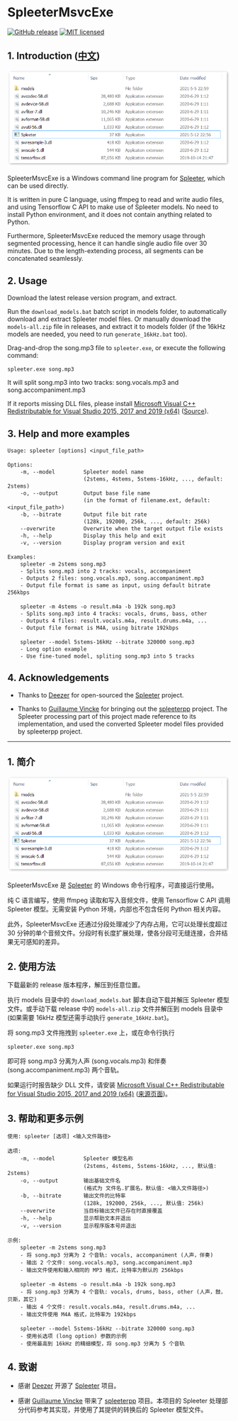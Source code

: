 # SpleeterMsvcExe

[![GitHub release](https://img.shields.io/github/release/wudicgi/SpleeterMsvcExe.svg)](https://github.com/wudicgi/SpleeterMsvcExe/releases/latest) [![MIT licensed](https://img.shields.io/badge/license-MIT-blue.svg)](https://raw.githubusercontent.com/wudicgi/SpleeterMsvcExe/master/LICENSE)

## 1. Introduction ([中文](#1-简介))

![Release file list](release_file_list.png)

SpleeterMsvcExe is a Windows command line program for [Spleeter](https://github.com/deezer/spleeter), which can be used directly.

It is written in pure C language, using ffmpeg to read and write audio files, and using Tensorflow C API to make use of Spleeter models. No need to install Python environment, and it does not contain anything related to Python.

Furthermore, SpleeterMsvcExe reduced the memory usage through segmented processing, hence it can handle single audio file over 30 minutes. Due to the length-extending process, all segments can be concatenated seamlessly.

## 2. Usage

Download the latest release version program, and extract.

Run the `download_models.bat` batch script in models folder, to automatically download and extract Spleeter model files. Or manually download the `models-all.zip` file in releases, and extract it to models folder (if the 16kHz models are needed, you need to run `generate_16kHz.bat` too).

Drag-and-drop the song.mp3 file to `spleeter.exe`, or execute the following command:

```
spleeter.exe song.mp3
```

It will split song.mp3 into two tracks: song.vocals.mp3 and song.accompaniment.mp3

If it reports missing DLL files, please install [Microsoft Visual C++ Redistributable for Visual Studio 2015, 2017 and 2019 (x64)](https://aka.ms/vs/16/release/vc_redist.x64.exe) ([Source](https://support.microsoft.com/en-us/topic/the-latest-supported-visual-c-downloads-2647da03-1eea-4433-9aff-95f26a218cc0)).

## 3. Help and more examples

```
Usage: spleeter [options] <input_file_path>

Options:
    -m, --model         Spleeter model name
                        (2stems, 4stems, 5stems-16kHz, ..., default: 2stems)
    -o, --output        Output base file name
                        (in the format of filename.ext, default: <input_file_path>)
    -b, --bitrate       Output file bit rate
                        (128k, 192000, 256k, ..., default: 256k)
    --overwrite         Overwrite when the target output file exists
    -h, --help          Display this help and exit
    -v, --version       Display program version and exit

Examples:
    spleeter -m 2stems song.mp3
    - Splits song.mp3 into 2 tracks: vocals, accompaniment
    - Outputs 2 files: song.vocals.mp3, song.accompaniment.mp3
    - Output file format is same as input, using default bitrate 256kbps

    spleeter -m 4stems -o result.m4a -b 192k song.mp3
    - Splits song.mp3 into 4 tracks: vocals, drums, bass, other
    - Outputs 4 files: result.vocals.m4a, result.drums.m4a, ...
    - Output file format is M4A, using bitrate 192kbps

    spleeter --model 5stems-16kHz --bitrate 320000 song.mp3
    - Long option example
    - Use fine-tuned model, spliting song.mp3 into 5 tracks
```

## 4. Acknowledgements

- Thanks to [Deezer](https://www.deezer.com/) for open-sourced the [Spleeter](https://github.com/deezer/spleeter) project.

- Thanks to [Guillaume Vincke](https://github.com/gvne) for bringing out the [spleeterpp](https://github.com/gvne/spleeterpp) project. The Spleeter processing part of this project made reference to its implementation, and used the converted Spleeter model files provided by spleeterpp project.

---

## 1. 简介

![Release file list](release_file_list.png)

SpleeterMsvcExe 是 [Spleeter](https://github.com/deezer/spleeter) 的 Windows 命令行程序，可直接运行使用。

纯 C 语言编写，使用 ffmpeg 读取和写入音频文件，使用 Tensorflow C API 调用 Spleeter 模型。无需安装 Python 环境，内部也不包含任何 Python 相关内容。

此外，SpleeterMsvcExe 还通过分段处理减少了内存占用，它可以处理长度超过 30 分钟的单个音频文件。分段时有长度扩展处理，使各分段可无缝连接，合并结果无可感知的差异。

## 2. 使用方法

下载最新的 release 版本程序，解压到任意位置。

执行 models 目录中的 `download_models.bat` 脚本自动下载并解压 Spleeter 模型文件。或手动下载 release 中的 `models-all.zip` 文件并解压到 models 目录中 (如果需要 16kHz 模型还需手动执行 `generate_16kHz.bat`)。

将 song.mp3 文件拖拽到 `spleeter.exe` 上，或在命令行执行

```
spleeter.exe song.mp3
```

即可将 song.mp3 分离为人声 (song.vocals.mp3) 和伴奏 (song.accompaniment.mp3) 两个音轨。

如果运行时报告缺少 DLL 文件，请安装 [Microsoft Visual C++ Redistributable for Visual Studio 2015, 2017 and 2019 (x64)](https://aka.ms/vs/16/release/vc_redist.x64.exe) ([来源页面](https://support.microsoft.com/en-us/topic/the-latest-supported-visual-c-downloads-2647da03-1eea-4433-9aff-95f26a218cc0))。

## 3. 帮助和更多示例

```
使用: spleeter [选项] <输入文件路径>

选项:
    -m, --model         Spleeter 模型名称
                        (2stems, 4stems, 5stems-16kHz, ..., 默认值: 2stems)
    -o, --output        输出基础文件名
                        (格式为 文件名.扩展名，默认值: <输入文件路径>)
    -b, --bitrate       输出文件的比特率
                        (128k, 192000, 256k, ..., 默认值: 256k)
    --overwrite         当目标输出文件已存在时直接覆盖
    -h, --help          显示帮助文本并退出
    -v, --version       显示程序版本号并退出

示例:
    spleeter -m 2stems song.mp3
    - 将 song.mp3 分离为 2 个音轨: vocals, accompaniment (人声，伴奏)
    - 输出 2 个文件: song.vocals.mp3, song.accompaniment.mp3
    - 输出文件使用和输入相同的 MP3 格式，比特率为默认的 256kbps

    spleeter -m 4stems -o result.m4a -b 192k song.mp3
    - 将 song.mp3 分离为 4 个音轨: vocals, drums, bass, other (人声，鼓，贝斯，其它)
    - 输出 4 个文件: result.vocals.m4a, result.drums.m4a, ...
    - 输出文件使用 M4A 格式，比特率为 192kbps

    spleeter --model 5stems-16kHz --bitrate 320000 song.mp3
    - 使用长选项 (long option) 参数的示例
    - 使用最高到 16kHz 的精细模型，将 song.mp3 分离为 5 个音轨
```

## 4. 致谢

- 感谢 [Deezer](https://www.deezer.com/) 开源了 [Spleeter](https://github.com/deezer/spleeter) 项目。

- 感谢 [Guillaume Vincke](https://github.com/gvne) 带来了 [spleeterpp](https://github.com/gvne/spleeterpp) 项目。本项目的 Spleeter 处理部分代码参考其实现，并使用了其提供的转换后的 Spleeter 模型文件。
